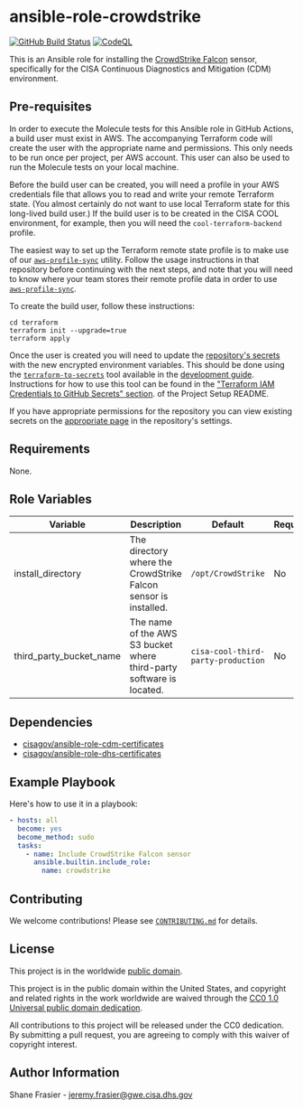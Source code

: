 # ansible-role-crowdstrike #

[![GitHub Build Status](https://github.com/cisagov/ansible-role-crowdstrike/workflows/build/badge.svg)](https://github.com/cisagov/ansible-role-crowdstrike/actions)
[![CodeQL](https://github.com/cisagov/ansible-role-crowdstrike/workflows/CodeQL/badge.svg)](https://github.com/cisagov/ansible-role-crowdstrike/actions/workflows/codeql-analysis.yml)

This is an Ansible role for installing the [CrowdStrike
Falcon](https://www.crowdstrike.com/products/) sensor, specifically
for the CISA Continuous Diagnostics and Mitigation (CDM) environment.

## Pre-requisites ##

In order to execute the Molecule tests for this Ansible role in GitHub
Actions, a build user must exist in AWS. The accompanying Terraform
code will create the user with the appropriate name and
permissions. This only needs to be run once per project, per AWS
account. This user can also be used to run the Molecule tests on your
local machine.

Before the build user can be created, you will need a profile in your
AWS credentials file that allows you to read and write your remote
Terraform state.  (You almost certainly do not want to use local
Terraform state for this long-lived build user.)  If the build user is
to be created in the CISA COOL environment, for example, then you will
need the `cool-terraform-backend` profile.

The easiest way to set up the Terraform remote state profile is to
make use of our
[`aws-profile-sync`](https://github.com/cisagov/aws-profile-sync)
utility. Follow the usage instructions in that repository before
continuing with the next steps, and note that you will need to know
where your team stores their remote profile data in order to use
[`aws-profile-sync`](https://github.com/cisagov/aws-profile-sync).

To create the build user, follow these instructions:

```console
cd terraform
terraform init --upgrade=true
terraform apply
```

Once the user is created you will need to update the [repository's
secrets](https://help.github.com/en/actions/configuring-and-managing-workflows/creating-and-storing-encrypted-secrets)
with the new encrypted environment variables. This should be done
using the
[`terraform-to-secrets`](https://github.com/cisagov/development-guide/tree/develop/project_setup#terraform-iam-credentials-to-github-secrets-)
tool available in the [development
guide](https://github.com/cisagov/development-guide). Instructions for
how to use this tool can be found in the ["Terraform IAM Credentials
to GitHub Secrets"
section](https://github.com/cisagov/development-guide/tree/develop/project_setup#terraform-iam-credentials-to-github-secrets-).
of the Project Setup README.

If you have appropriate permissions for the repository you can view
existing secrets on the [appropriate
page](https://github.com/cisagov/ansible-role-crowdstrike/settings/secrets)
in the repository's settings.

## Requirements ##

None.

## Role Variables ##

| Variable | Description | Default | Required |
|----------|-------------|---------|----------|
| install_directory | The directory where the CrowdStrike Falcon sensor is installed. | `/opt/CrowdStrike` | No |
| third_party_bucket_name | The name of the AWS S3 bucket where third-party software is located. | `cisa-cool-third-party-production` | No |

## Dependencies ##

- [cisagov/ansible-role-cdm-certificates](https://github.com/cisagov/ansible-role-cdm-certificates)
- [cisagov/ansible-role-dhs-certificates](https://github.com/cisagov/ansible-role-dhs-certificates)

## Example Playbook ##

Here's how to use it in a playbook:

```yaml
- hosts: all
  become: yes
  become_method: sudo
  tasks:
    - name: Include CrowdStrike Falcon sensor
      ansible.builtin.include_role:
        name: crowdstrike
```

## Contributing ##

We welcome contributions!  Please see [`CONTRIBUTING.md`](CONTRIBUTING.md) for
details.

## License ##

This project is in the worldwide [public domain](LICENSE).

This project is in the public domain within the United States, and
copyright and related rights in the work worldwide are waived through
the [CC0 1.0 Universal public domain
dedication](https://creativecommons.org/publicdomain/zero/1.0/).

All contributions to this project will be released under the CC0
dedication. By submitting a pull request, you are agreeing to comply
with this waiver of copyright interest.

## Author Information ##

Shane Frasier - <jeremy.frasier@gwe.cisa.dhs.gov>

